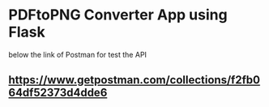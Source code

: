 # PDFtoPNG Converter App using Flask

below the link of Postman for test the API 

## https://www.getpostman.com/collections/f2fb064df52373d4dde6
